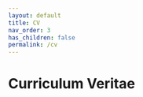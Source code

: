 ```yaml
---
layout: default
title: CV
nav_order: 3
has_children: false
permalink: /cv
---
```


# Curriculum Veritae
